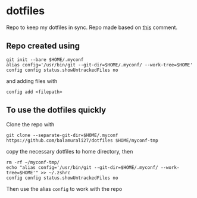 # dotfiles
Repo to keep my dotfiles in sync.
Repo made based on [this](https://news.ycombinator.com/item?id=11070797) comment.

## Repo created using
```
git init --bare $HOME/.myconf
alias config='/usr/bin/git --git-dir=$HOME/.myconf/ --work-tree=$HOME'
config config status.showUntrackedFiles no
```
and adding files with
```
config add <filepath>
```
## To use the dotfiles quickly
Clone the repo with
```
git clone --separate-git-dir=$HOME/.myconf https://github.com/balamurali27/dotfiles $HOME/myconf-tmp
```
copy the necessary dotfiles to home directory, then
```
rm -rf ~/myconf-tmp/
echo "alias config='/usr/bin/git --git-dir=$HOME/.myconf/ --work-tree=$HOME'" >> ~/.zshrc
config config status.showUntrackedFiles no
```
Then use the alias ```config``` to work with the repo
